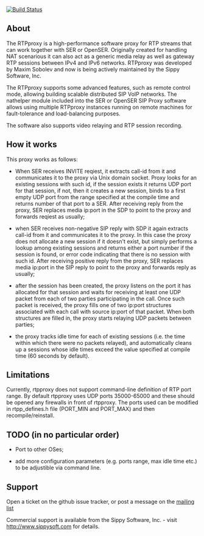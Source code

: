 
[![Build Status](https://drone.io/github.com/sippy/rtpproxy/status.png)](https://drone.io/github.com/sippy/rtpproxy/latest)

## About

The RTPproxy is a high-performance software proxy for RTP streams that can
work together with SER or OpenSER. Originally created for handling NAT
scenarious it can also act as a generic media relay as well as gateway RTP
sessions between IPv4 and IPv6 networks. RTPproxy was developed by Maxim
Sobolev and now is being actively maintained by the Sippy Software, Inc.

The RTPproxy supports some advanced features, such as remote control mode,
allowing building scalable distributed SIP VoIP networks. The nathelper module
included into the SER or OpenSER SIP Proxy software allows using multiple
RTPproxy instances running on remote machines for fault-tolerance and
load-balancing purposes.

The software also supports video relaying and RTP session recording.


## How it works

This proxy works as follows:

- When SER receives INVITE reqiest, it extracts call-id from it and
  communicates it to the proxy via Unix domain socket. Proxy looks for an
  existing sessions with such id, if the session exists it returns UDP port
  for that session, if not, then it creates a new session, binds to a first
  empty UDP port from the range specified at the compile time and returns
  number of that port to a SER. After receiving reply from the proxy, SER
  replaces media ip:port in the SDP to point to the proxy and forwards
  reqiest as usually;

- when SER receives non-negative SIP reply with SDP it again extracts
  call-id from it and communicates it to the proxy. In this case the proxy
  does not allocate a new session if it doesn't exist, but simply performs a
  lookup among existing sessions and returns either a port number if the
  session is found, or error code indicating that there is no session with
  such id. After receiving positive reply from the proxy, SER replaces media
  ip:port in the SIP reply to point to the proxy and forwards reply as
  usually;

- after the session has been created, the proxy listens on the port it has
  allocated for that session and waits for receiving at least one UDP
  packet from each of two parties participating in the call. Once such
  packet is received, the proxy fills one of two ip:port structures
  associated with each call with source ip:port of that packet. When both
  structures are filled in, the proxy starts relaying UDP packets between
  parties;

- the proxy tracks idle time for each of existing sessions (i.e. the time
  within which there were no packets relayed), and automatically cleans
  up a sessions whose idle times exceed the value specified at compile
  time (60 seconds by default).


## Limitations

Currently, rtpproxy does not support command-line definition of RTP port
range. By default rtpproxy uses UDP ports 35000-65000 and these should be
opened any firewalls in front of rtpproxy. The ports used can be modified in
rtpp_defines.h file (PORT_MIN and PORT_MAX) and then recompile/reinstall.


## TODO (in no particular order)

- Port to other OSes;

- add more configuration parameters (e.g. ports range, max idle time etc.) to be
  adjustible via command line.


## Support

Open a ticket on the github issue tracker, or post a message on the [mailing
list](https://groups.google.com/forum/#!forum/rtpproxy)

Commercial support is available from the Sippy Software, Inc. - visit
http://www.sippysoft.com for details.
